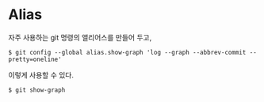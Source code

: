 # Alias

자주 사용하는 git 명령의 앨리어스를 만들어 두고,

	$ git config --global alias.show-graph 'log --graph --abbrev-commit --pretty=oneline'

이렇게 사용할 수 있다.
	
	$ git show-graph
